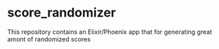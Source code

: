 # score_randomizer
This repository contains an Elixir/Phoenix app that for generating great amont of randomized scores
